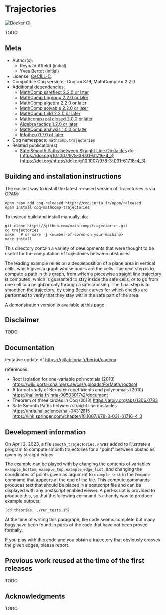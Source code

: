 <!---
This file was generated from `meta.yml`, please do not edit manually.
Follow the instructions on https://github.com/coq-community/templates to regenerate.
--->
# Trajectories

[![Docker CI][docker-action-shield]][docker-action-link]

[docker-action-shield]: https://github.com/math-comp/trajectories/workflows/Docker%20CI/badge.svg?branch=master
[docker-action-link]: https://github.com/math-comp/trajectories/actions?query=workflow:"Docker%20CI"




TODO

## Meta

- Author(s):
  - Reynald Affeldt (initial)
  - Yves Bertot (initial)
- License: [CeCILL-C](LICENSE)
- Compatible Coq versions: Coq >= 8.19, MathComp >= 2.2.0
- Additional dependencies:
  - [MathComp ssreflect 2.2.0 or later](https://math-comp.github.io)
  - [MathComp fingroup 2.2.0 or later](https://math-comp.github.io)
  - [MathComp algebra 2.2.0 or later](https://math-comp.github.io)
  - [MathComp solvable 2.2.0 or later](https://math-comp.github.io)
  - [MathComp field 2.2.0 or later](https://math-comp.github.io)
  - [Mathcomp real closed 2.0.0 or later](https://github.com/math-comp/real-closed/)
  - [Algebra tactics 1.2.0 or later](https://github.com/math-comp/algebra-tactics)
  - [MathComp analysis 1.0.0 or later](https://github.com/math-comp/analysis)
  - [Infotheo 0.7.0 of later](https://github.com/affeldt-aist/infotheo)
- Coq namespace: `mathcomp.trajectories`
- Related publication(s):
  - [Safe Smooth Paths between Straight Line Obstacles](https://inria.hal.science/hal-04312815) doi:[https://doi.org/10.1007/978-3-031-61716-4_3](https://doi.org/https://doi.org/10.1007/978-3-031-61716-4_3)

## Building and installation instructions

The easiest way to install the latest released version of Trajectories
is via [OPAM](https://opam.ocaml.org/doc/Install.html):

```shell
opam repo add coq-released https://coq.inria.fr/opam/released
opam install coq-mathcomp-trajectories
```

To instead build and install manually, do:

``` shell
git clone https://github.com/math-comp/trajectories.git
cd trajectories
make   # or make -j <number-of-cores-on-your-machine> 
make install
```


This directory contain a variety of developments that were  thought to be
useful for the computation of trajectories between obstacles.

The leading example relies on a decomposition of a plane area in vertical
cells, which gives a graph whose nodes are the cells.  The next step is to
compute a path in this graph, from which a piecewise straight line
trajectory is computed, which is guaranted to stay inside the safe cells, or
to go from one cell to a neighbor only through a safe crossing.  The final
step is to smoothen the trajectory, by using Bezier curves for which checks
are performed to verify that they stay within the safe part of the area.

A demonstration version is available at [this page](https://stamp.gitlabpages.inria.fr/trajectories.html).

## Disclaimer

TODO

## Documentation

tentative update of https://gitlab.inria.fr/bertot/cadcoq

references:
- Root Isolation for one-variable polynomials (2010)
  https://wiki.portal.chalmers.se/cse/uploads/ForMath/rootisol
- A formal study of Bernstein coefficients and polynomials (2010)
  https://hal.inria.fr/inria-00503017v2/document
- Theorem of three circles in Coq (2013)
  https://arxiv.org/abs/1306.0783
- Safe Smooth Paths between straight line obstacles
  https://inria.hal.science/hal-04312815
  https://link.springer.com/chapter/10.1007/978-3-031-61716-4_3

## Development information

On April 2, 2023, a file `smooth_trajectories.v` was added to illustrate a
program to compute smooth trajectories for a "point" between obstacles given
by straight edges.

The example can be played with by changing the contents of variables 
`example_bottom`, `example_top`, `example_edge_list`, and changing
the coordinates of points given as argument to `example_test` in the
`Compute` command that appears at the end of the file.  This compute
 commands produces text that should be placed in a postscript file and
 can be displayed with any postscript enabled viewer.  A perl-script is
 provided to produce this, so that the following command is a handy
 way to produce example outputs:

 ```
 (cd theories; ./run_tests.sh)
 ```

At the time of writing this paragraph, the code seems complete but
many bugs have been found in parts of the code that have not been proved
formally.

If you play with this code and you obtain a trajectory that obviously
crosses the given edges, please report.

## Previous work reused at the time of the first releases

TODO

## Acknowledgments

TODO
